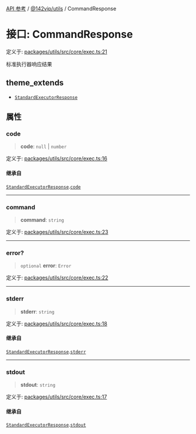 [API 参考](../../../index.md) / [@142vip/utils](../index.md) / CommandResponse

# 接口: CommandResponse

定义于: [packages/utils/src/core/exec.ts:21](https://github.com/142vip/core-x/blob/58a4aca72f73ebc92491a458c9b83754486dc296/packages/utils/src/core/exec.ts#L21)

标准执行器响应结果

## theme_extends

- [`StandardExecutorResponse`](StandardExecutorResponse.md)

## 属性

### code

> **code**: `null` \| `number`

定义于: [packages/utils/src/core/exec.ts:16](https://github.com/142vip/core-x/blob/58a4aca72f73ebc92491a458c9b83754486dc296/packages/utils/src/core/exec.ts#L16)

#### 继承自

[`StandardExecutorResponse`](StandardExecutorResponse.md).[`code`](StandardExecutorResponse.md#code)

***

### command

> **command**: `string`

定义于: [packages/utils/src/core/exec.ts:23](https://github.com/142vip/core-x/blob/58a4aca72f73ebc92491a458c9b83754486dc296/packages/utils/src/core/exec.ts#L23)

***

### error?

> `optional` **error**: `Error`

定义于: [packages/utils/src/core/exec.ts:22](https://github.com/142vip/core-x/blob/58a4aca72f73ebc92491a458c9b83754486dc296/packages/utils/src/core/exec.ts#L22)

***

### stderr

> **stderr**: `string`

定义于: [packages/utils/src/core/exec.ts:18](https://github.com/142vip/core-x/blob/58a4aca72f73ebc92491a458c9b83754486dc296/packages/utils/src/core/exec.ts#L18)

#### 继承自

[`StandardExecutorResponse`](StandardExecutorResponse.md).[`stderr`](StandardExecutorResponse.md#stderr)

***

### stdout

> **stdout**: `string`

定义于: [packages/utils/src/core/exec.ts:17](https://github.com/142vip/core-x/blob/58a4aca72f73ebc92491a458c9b83754486dc296/packages/utils/src/core/exec.ts#L17)

#### 继承自

[`StandardExecutorResponse`](StandardExecutorResponse.md).[`stdout`](StandardExecutorResponse.md#stdout)

